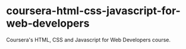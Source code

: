 # coursera-html-css-javascript-for-web-developers

Coursera's HTML, CSS and Javascript for Web Developers course.
